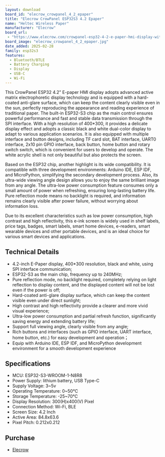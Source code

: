 ```yaml
---
layout: download
board_id: "elecrow_crowpanel_4_2_epaper"
title: "Elecrow CrowPanel ESP32S3 4.2 Epaper"
name: "Heltec Wireless Paper"
manufacturer: "Elecrow"
board_url:
 - "https://www.elecrow.com/crowpanel-esp32-4-2-e-paper-hmi-display-with-400-300-resolution-black-white-color-driven-by-spi-interface.html/"
board_image: "elecrow_crowpanel_4_2_epaper.jpg"
date_added: 2025-02-28
family: esp32s3
features:
  - Bluetooth/BTLE
  - Battery Charging
  - Display
  - USB-C
  - Wi-Fi
---
```


This CrowPanel ESP32 4.2” E-paper HMI display adopts advanced active matrix electrophoretic display technology and is equipped with a hard-coated anti-glare surface, which can keep the content clearly visible even in the sun, perfectly reproducing the appearance and reading experience of traditional paper. The built-in ESP32-S3 chip as the main control ensures powerful performance and fast and stable data transmission through the SPI interface. With a high resolution of 400*300, it provides a delicate display effect and adopts a classic black and white dual-color display to adapt to various application scenarios. It is also equipped with multiple interface and button designs, including TF card slot, BAT interface, UART0 interface, 2x10 pin GPIO interface, back button, home button and rotary switch switch, which is convenient for users to develop and operate. The white acrylic shell is not only beautiful but also protects the screen.

Based on the ESP32 chip, another highlight is its wide compatibility. It is compatible with three development environments: Arduino IDE, ESP IDF, and MicroPython, simplifying the secondary development process. Also, its ultra-wide viewing angle design allows you to enjoy the same brilliant image from any angle. The ultra-low power consumption feature consumes only a small amount of power when refreshing, ensuring long-lasting battery life. Pure reflection mode means no backlight is required, and information remains clearly visible after power failure, without worrying about information loss.

Due to its excellent characteristics such as low power consumption, high contrast and high reflectivity, this e-ink screen is widely used in shelf labels, price tags, badges, smart labels, smart home devices, e-readers, smart wearable devices and other portable devices, and is an ideal choice for various smart devices and applications.

## Technical Details
- 4.2-inch E-Paper display, 400*300 resolution, black and white, using SPI interface communication;
- ESP32-S3 as the main chip, frequency up to 240MHz;
- Pure reflection mode, no backlight required, completely relying on light reflection to display content, and the displayed content will not be lost even if the power is off;
- Hard-coated anti-glare display surface, which can keep the content visible even under direct sunlight;
- High contrast and high reflectivity provide a clearer and more vivid visual experience;
- Ultra-low power consumption and partial refresh function, significantly saving energy and extending battery life;
- Support full viewing angle, clearly visible from any angle;
- Rich buttons and interfaces (such as GPIO interface, UART interface, home button, etc.) for easy development and operation；
- Equip with Arduino IDE, ESP IDF, and MicroPython development environment for a smooth development experience

## Specifications
- MCU: ESP32-S3-WROOM-1-N8R8
- Power Supply: lithium battery, USB Type-C
- Supply Voltage: 3~5v
- Operating Temperature: 0~50℃
- Storage Temperature: -25~70℃
- Display Resolution: 300(H)x400(V) Pixel
- Connection Method: Wi-Fi, BLE
- Screen Size: 4.2 Inch
- Active Area: 84.8x63.6
- Pixel Pitch: 0.212x0.212

## Purchase

* [Elecrow](https://www.elecrow.com/crowpanel-esp32-4-2-e-paper-hmi-display-with-400-300-resolution-black-white-color-driven-by-spi-interface.html)
